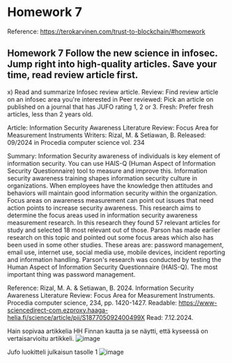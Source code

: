 # Homework 7
Reference: https://terokarvinen.com/trust-to-blockchain/#homework

## Homework 7 Follow the new science in infosec. Jump right into high-quality articles. Save your time, read review article first.

x) Read and summarize Infosec review article.
Review: Find review article on an infosec area you're interested in
Peer reviewed: Pick an article on published on a journal that has JUFO rating 1, 2 or 3.
Fresh: Prefer fresh articles, less than 2 years old.

Article: Information Security Awareness Literature Review: Focus Area for Measurement Instruments
Writers: Rizal, M. & Setiawan, B.
Released: 09/2024 in Procedia computer science vol. 234

Summary: Information Security awareness of individuals is key element of information security. You can use HAIS-Q (Human Aspect of Information Security Questionnaire) tool to measure and improve this. Information security awareness training shapes information security culture in organizations. When employees have the knowledge then attitudes and behaviors will maintain good information security within the organization. Focus areas on awareness measurement can point out issues that need action points to increase security awareness. This research aims to determine the focus areas used in information security awareness measurement research. In this research they found 57 relevant articles for study and selected 18 most relevant out of those. Parson has made earlier research on this topic and pointed out some focus areas which also has been used in some other studies. These areas are:  password management, email use, internet use, social media use, mobile devices, incident reporting and information handling. Parson's research was conducted by testing the Human Aspect of Information Security Questionnaire (HAIS-Q). The most important thing was password management. 

Reference: Rizal, M. A. & Setiawan, B. 2024. Information Security Awareness Literature Review: Focus Area for Measurement Instruments. Procedia computer science, 234, pp. 1420-1427. Readable: https://www-sciencedirect-com.ezproxy.haaga-helia.fi/science/article/pii/S187705092400499X Read: 7.12.2024.

Hain sopivaa artikkelia HH Finnan kautta ja se näytti, että kyseessä on vertaisarvioitu artikkeli.
![image](https://github.com/user-attachments/assets/ceea112e-5f33-40ea-b019-01aad5730bca)

Jufo luokitteli julkaisun tasolle 1
![image](https://github.com/user-attachments/assets/9087ab5a-bcba-4bf9-8c73-52a3e37882d6)
